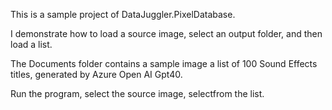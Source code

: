 ﻿This is a sample project of DataJuggler.PixelDatabase.

I demonstrate how to load a source image, select an output folder, and then load a list.

The Documents folder contains a sample image a list of 100 Sound Effects titles, generated by Azure 
Open AI Gpt40.

Run the program, select the source image, selectfrom the list.